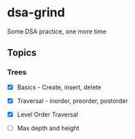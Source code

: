 # dsa-grind
Some DSA practice, one more time


## Topics

### Trees

- [x] Basics - Create, insert, delete

- [x] Traversal - inorder, preorder, postorder

- [x] Level Order Traversal

- [ ] Max depth and height
